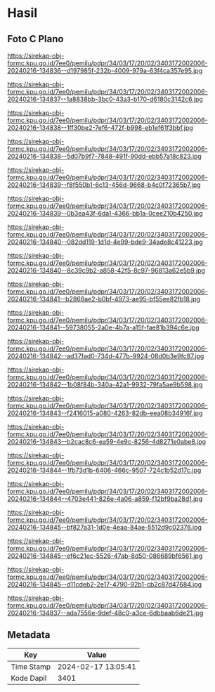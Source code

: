 # Hasil

## Foto C Plano

https://sirekap-obj-formc.kpu.go.id/7ee0/pemilu/pdpr/34/03/17/20/02/3403172002006-20240216-134836--d197985f-232b-4009-979a-63f4ca357e95.jpg

https://sirekap-obj-formc.kpu.go.id/7ee0/pemilu/pdpr/34/03/17/20/02/3403172002006-20240216-134837--1a8838bb-3bc0-43a3-b170-d6180c3142c6.jpg

https://sirekap-obj-formc.kpu.go.id/7ee0/pemilu/pdpr/34/03/17/20/02/3403172002006-20240216-134838--1ff30be2-7ef6-472f-b998-eb1ef61f3bbf.jpg

https://sirekap-obj-formc.kpu.go.id/7ee0/pemilu/pdpr/34/03/17/20/02/3403172002006-20240216-134838--5d07b9f7-7848-491f-90dd-ebb57a18c823.jpg

https://sirekap-obj-formc.kpu.go.id/7ee0/pemilu/pdpr/34/03/17/20/02/3403172002006-20240216-134839--f8f550b1-6c13-456d-9668-b4c0f72365b7.jpg

https://sirekap-obj-formc.kpu.go.id/7ee0/pemilu/pdpr/34/03/17/20/02/3403172002006-20240216-134839--0b3ea43f-6da1-4366-bb1a-0cee210b4250.jpg

https://sirekap-obj-formc.kpu.go.id/7ee0/pemilu/pdpr/34/03/17/20/02/3403172002006-20240216-134840--082dd119-1d1d-4e99-bde9-34ade8c41223.jpg

https://sirekap-obj-formc.kpu.go.id/7ee0/pemilu/pdpr/34/03/17/20/02/3403172002006-20240216-134840--8c39c9b2-a858-42f5-8c97-96813a62e5b9.jpg

https://sirekap-obj-formc.kpu.go.id/7ee0/pemilu/pdpr/34/03/17/20/02/3403172002006-20240216-134841--b2868ae2-b0bf-4973-ae95-bf55ee82fb18.jpg

https://sirekap-obj-formc.kpu.go.id/7ee0/pemilu/pdpr/34/03/17/20/02/3403172002006-20240216-134841--59738055-2a0e-4b7a-a15f-fae81b394c6e.jpg

https://sirekap-obj-formc.kpu.go.id/7ee0/pemilu/pdpr/34/03/17/20/02/3403172002006-20240216-134842--ad37fad0-734d-477b-9924-08d0b3e9fc87.jpg

https://sirekap-obj-formc.kpu.go.id/7ee0/pemilu/pdpr/34/03/17/20/02/3403172002006-20240216-134842--1b08f84b-340a-42a1-9932-79fa5ae9b598.jpg

https://sirekap-obj-formc.kpu.go.id/7ee0/pemilu/pdpr/34/03/17/20/02/3403172002006-20240216-134843--f2416015-a080-4263-82db-eea08b34916f.jpg

https://sirekap-obj-formc.kpu.go.id/7ee0/pemilu/pdpr/34/03/17/20/02/3403172002006-20240216-134843--b2cac8c6-ea59-4e9c-8256-4d8271e0abe8.jpg

https://sirekap-obj-formc.kpu.go.id/7ee0/pemilu/pdpr/34/03/17/20/02/3403172002006-20240216-134844--1fb73d1b-6406-466c-9507-724c1b52d17c.jpg

https://sirekap-obj-formc.kpu.go.id/7ee0/pemilu/pdpr/34/03/17/20/02/3403172002006-20240216-134844--4703e441-826e-4a06-a859-f12bf9ba28d1.jpg

https://sirekap-obj-formc.kpu.go.id/7ee0/pemilu/pdpr/34/03/17/20/02/3403172002006-20240216-134845--bf827a31-1d0e-4eaa-84ae-5512d9c02376.jpg

https://sirekap-obj-formc.kpu.go.id/7ee0/pemilu/pdpr/34/03/17/20/02/3403172002006-20240216-134845--ef6c21ec-5526-47ab-8d50-086689bf6561.jpg

https://sirekap-obj-formc.kpu.go.id/7ee0/pemilu/pdpr/34/03/17/20/02/3403172002006-20240216-134845--d11cdeb2-2e17-4790-92b1-cb2c87d47684.jpg

https://sirekap-obj-formc.kpu.go.id/7ee0/pemilu/pdpr/34/03/17/20/02/3403172002006-20240216-134837--ada7556e-9def-48c0-a3ce-6dbbaab6de21.jpg


## Metadata

| Key        | Value               |
| ---------- | ------------------- |
| Time Stamp | 2024-02-17 13:05:41 |
| Kode Dapil | 3401                |



